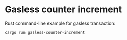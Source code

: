 
# Gasless counter increment

Rust command-line example for gasless transaction:

```bash
cargo run gasless-counter-increment
```
